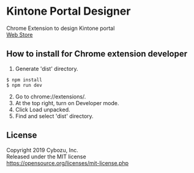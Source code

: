 Kintone Portal Designer
====

Chrome Extension to design Kintone portal  
[Web Store](https://chrome.google.com/webstore/detail/kintone-portal-designer/kmedncknheiegbelfmcfdlpcpfbnklmo)

## How to install for Chrome extension developer

1. Generate 'dist' directory.

```console
$ npm install
$ npm run dev
```

2. Go to chrome://extensions/.
3. At the top right, turn on Developer mode.
4. Click Load unpacked.
5. Find and select 'dist' directory.

## License

Copyright 2019 Cybozu, Inc.  
Released under the MIT license  
https://opensource.org/licenses/mit-license.php  


